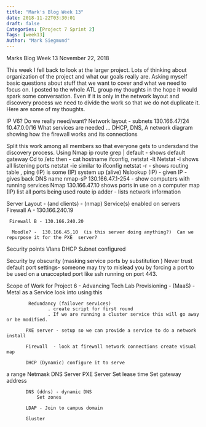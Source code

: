 ```yaml
---
title: "Mark's Blog Week 13"
date: 2018-11-22T03:30:01
draft: false
Categories: [Project 7 Sprint 2]
Tags: [week13]
Author: "Mark Siegmund"
---
```


Marks Blog Week 13								November 22, 2018

This week I fell back to look at the larger project.  Lots of thinking about organization of the project and what our goals really are.  Asking myself basic questions about stuff that we want to cover and what we need to focus on.  I posted to the whole ATL group my thoughts in the hope it would spark some conversation.  Even if it is only in the network layout and discovery process we need to divide the work so that we do not duplicate it.  Here are some of my thoughts.

IP V6? Do we really need/want?
Network layout - subnets
  130.166.47/24
    10.47.0.0/16
    What services are needed … DHCP, DNS, 
    A network diagram showing how the firewall works and its connections
         
Split this work among all members so that everyone gets to undersdand the discovery process.
Using Nmap 
ip route grep | default   -  shows default gateway
Cd to /etc  then     -   cat hostname
 ifconfig, 
netstat -lt
Netstat -l     shows all listening ports
netstat -ie   similar to ifconfig
netstat -r   - shows routing table
, ping (IP)  is some (IP) system up (alive)
Nslookup (IP) - given IP - gives back DNS name 
nmap-sP 130.166.47.1-254   - show computers with running services
Nmap 130.166.47.10   shows ports in use on a computer 
map (IP) list all ports being used
route
ip adder - lists network information

Server Layout - (and clients) - (nmap)
      Service(s) enabled on servers
      Firewall A - 130.166.240.19

     Firewall B - 130.166.240.20
 
      Moodle? -  130.166.45,10  (is this server doing anything?)  Can we repurpose it for the PXE  server?

Security points
     Vlans
     DHCP
           Subnet configured

 Security by obscurity (masking service ports by substitution )
  Never trust default port settings- someone may try to mislead you by forcing a port to be used on a unaccepted port like ssh running on port 443.

Scope of Work for Project 6 - Advancing Tech Lab
     Provisioning - 
           (MaaS) - Metal as a Service look into using this
     
            Redundancy (failover services)
                   . create script for first round
                   . If we are running a cluster service this will go away or be modified.

           PXE server - setup so we can provide a service to do a network install

           Firewall  - look at firewall network connections create visual map
  
           DHCP (Dynamic) configure it to serve
 a range
Netmask
DNS Server
PXE Server
Set lease time
Set gateway address


           DNS (ddns) - dynamic DNS
               Set zones

           LDAP - Join to campus domain

           Gluster
